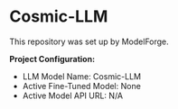# Cosmic-LLM

This repository was set up by ModelForge.

**Project Configuration:**
- LLM Model Name: Cosmic-LLM
- Active Fine-Tuned Model: None
- Active Model API URL: N/A